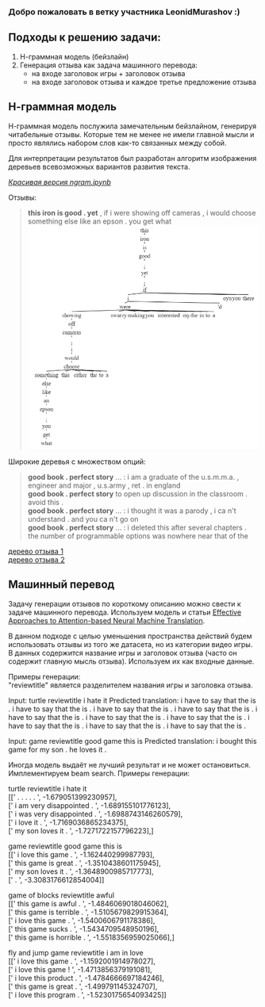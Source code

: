 ### Добро пожаловать в ветку участника LeonidMurashov :)

## Подходы к решению задачи:
1. Н-граммная модель (бейзлайн)
2. Генерация отзыва как задача машинного перевода:
	* на входе заголовок игры + заголовок отзыва
	* на входе заголовок отзыва и каждое третье предложение отзыва

## Н-граммная модель
Н-граммная модель послужила замечательным бейзлайном, генерируя читабельные отзывы. Которые тем не менее не имели главной мысли и просто являлись набором слов как-то связанных между собой.  

Для интерпретации результатов был разработан алгоритм изображения деревьев всевозможных вариантов развития текста.  

*[Красивая версия ngram.ipynb](ngram-stuff/ngram.pdf)*  

Отзывы:  
>**this iron is good . yet** , if i were showing off cameras , i would choose something else like an epson . you get what
![отзыв об утюге](ngram-stuff/demo.png)

Широкие деревья с множеством опций:  

>**good book . perfect story** ... : i am a graduate of the u.s.m.m.a. , engineer and major , u.s.army , ret . in england  
>**good book . perfect story** to open up discussion in the classroom . avoid this .   
>**good book . perfect story** ... : i thought it was a parody , i ca n't understand . and you ca n't go on  
>**good book . perfect story** ... : i deleted this after several chapters . the number of programmable options was nowhere near that of the  

[дерево отзыва 1](ngram-stuff/4_gram.svg)  
[дерево отзыва 2](ngram-stuff/4_gram2.svg)  

## Машинный перевод
Задачу генерации отзывов по короткому описанию можно свести к задаче машинного перевода. Используем модель и статьи [Effective Approaches to Attention-based Neural Machine Translation](https://arxiv.org/abs/1508.04025v5).  

В данном подходе с целью уменьшения пространства действий будем использовать отзывы из того же датасета, но из категории видео игры. В данных содержится название игры и заголовок отзыва (часто он содержит главную мысль отзыва). Используем их как входные данные.  

Примеры генерации:  
"reviewtitle" является разделителем названия игры и заголовка отзыва.

Input: <start> turtle reviewtitle i hate it <end>
Predicted translation: i have to say that the <unk> is <unk> . i have to say that the <unk> is <unk> . i have to say that the <unk> is <unk> . i have to say that the <unk> is <unk> . i have to say that the <unk> is <unk> . i have to say that the <unk> is <unk> . i have to say that the <unk> is <unk> . i have to say that the <unk> is <unk> . i have to say that the <unk> is <unk> . i have to say that the <unk> is <unk> .   

Input: <start> game reviewtitle good game this is <end>
Predicted translation: i bought this game for my son . he loves it . <end>   

Иногда модель выдаёт не лучший результат и не может остановиться. Имплементируем beam search.
Примеры генерации:  

turtle reviewtitle i hate it  
[['<start> . . . . . <end>', -1.679051399230957],  
 ['<start> i am very disappointed . <end>', -1.689155101776123],  
 ['<start> i was very disappointed . <end>', -1.6988743146260579],  
 ['<start> i love it . <end>', -1.7169036865234375],  
 ['<start> my son loves it . <end>', -1.7271722157796223],]  

game reviewtitle good game this is  
[['<start> i love this game . <end>', -1.162440299987793],  
 ['<start> this game is great . <end>', -1.3510438601175945],  
 ['<start> my son loves it . <end>', -1.3648900985717773],  
 ['<start> . <end>', -3.3083176612854004]]  

game of blocks reviewtitle awful  
[['<start> this game is awful . <end>', -1.4846069018046062],  
 ['<start> this game is terrible . <end>', -1.5105679829915364],  
 ['<start> i love this game . <end>', -1.5400606791178386],  
 ['<start> this game sucks . <end>', -1.5434709548950196],  
 ['<start> this game is horrible . <end>', -1.5518356959025066],]  

fly and jump game reviewtitle i am in love  
[['<start> i love this game . <end>', -1.1592001914978027],  
 ['<start> i love this game ! <end>', -1.4713856379191081],  
 ['<start> i love this product . <end>', -1.4784666697184246],  
 ['<start> this game is great . <end>', -1.499791145324707],  
 ['<start> i love this program . <end>', -1.5230175654093425]]  
